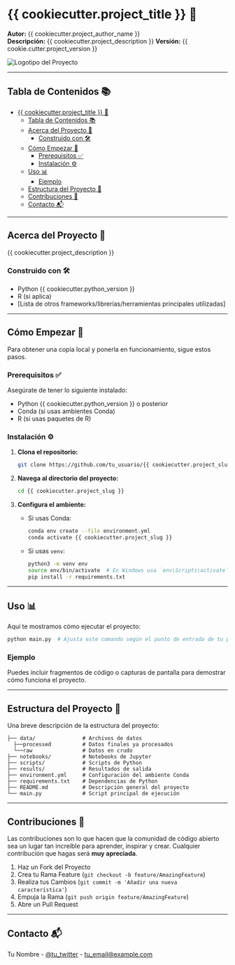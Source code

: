 
# {{ cookiecutter.project_title }} 🎉

**Autor:** {{ cookiecutter.project_author_name }}  
**Descripción:** {{ cookiecutter.project_description }}
**Versión:** {{ cookie.cutter.project_version }}

![Logotipo del Proyecto](https://cdn-icons-png.flaticon.com/512/2103/2103607.png)  <!-- Puedes reemplazar esta URL con el logotipo de tu proyecto -->

---

## Tabla de Contenidos 📚

- [{{ cookiecutter.project\_title }} 🎉](#-cookiecutterproject_title--)
  - [Tabla de Contenidos 📚](#tabla-de-contenidos-)
  - [Acerca del Proyecto 📝](#acerca-del-proyecto-)
    - [Construido con 🛠️](#construido-con-️)
  - [Cómo Empezar 🚀](#cómo-empezar-)
    - [Prerequisitos ✅](#prerequisitos-)
    - [Instalación ⚙️](#instalación-️)
  - [Uso 📊](#uso-)
    - [Ejemplo](#ejemplo)
  - [Estructura del Proyecto 📂](#estructura-del-proyecto-)
  - [Contribuciones 🤝](#contribuciones-)
  - [Contacto 📬](#contacto-)

---

## Acerca del Proyecto 📝

{{ cookiecutter.project_description }}

### Construido con 🛠️
- Python {{ cookiecutter.python_version }}
- R (si aplica)
- [Lista de otros frameworks/librerías/herramientas principales utilizadas]

---

## Cómo Empezar 🚀

Para obtener una copia local y ponerla en funcionamiento, sigue estos pasos.

### Prerequisitos ✅

Asegúrate de tener lo siguiente instalado:
- Python {{ cookiecutter.python_version }} o posterior
- Conda (si usas ambientes Conda)
- R (si usas paquetes de R)

### Instalación ⚙️

1. **Clona el repositorio:**

   ```sh
   git clone https://github.com/tu_usuario/{{ cookiecutter.project_slug }}.git
   ```

2. **Navega al directorio del proyecto:**

   ```sh
   cd {{ cookiecutter.project_slug }}
   ```

3. **Configura el ambiente:**

   - Si usas Conda:
     ```sh
     conda env create --file environment.yml
     conda activate {{ cookiecutter.project_slug }}
     ```

   - Si usas `venv`:
     ```sh
     python3 -m venv env
     source env/bin/activate  # En Windows usa `env\Scripts\activate`
     pip install -r requirements.txt
     ```

---

## Uso 📊

Aquí te mostramos cómo ejecutar el proyecto:

```sh
python main.py  # Ajusta este comando según el punto de entrada de tu proyecto
```

### Ejemplo
Puedes incluir fragmentos de código o capturas de pantalla para demostrar cómo funciona el proyecto.

---

## Estructura del Proyecto 📂

Una breve descripción de la estructura del proyecto:

```plaintext
├── data/               # Archivos de datos
  ├──processed          # Datos finales ya procesados
  └──raw                # Datos en crudo
├── notebooks/          # Notebooks de Jupyter
├── scripts/            # Scripts de Python
├── results/            # Resultados de salida
├── environment.yml     # Configuración del ambiente Conda
├── requirements.txt    # Dependencias de Python
├── README.md           # Descripción general del proyecto
└── main.py             # Script principal de ejecución
```

---

## Contribuciones 🤝

Las contribuciones son lo que hacen que la comunidad de código abierto sea un lugar tan increíble para aprender, inspirar y crear. Cualquier contribución que hagas será **muy apreciada**.

1. Haz un Fork del Proyecto
2. Crea tu Rama Feature (`git checkout -b feature/AmazingFeature`)
3. Realiza tus Cambios (`git commit -m 'Añadir una nueva característica'`)
4. Empuja la Rama (`git push origin feature/AmazingFeature`)
5. Abre un Pull Request

---

## Contacto 📬

Tu Nombre - [@tu_twitter](https://twitter.com/tu_twitter) - tu_email@example.com

